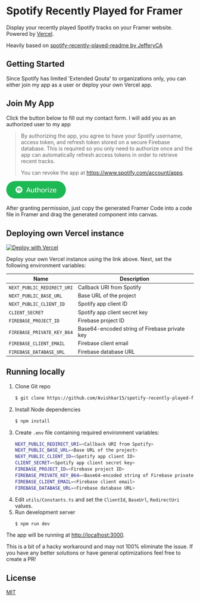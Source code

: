 # Spotify Recently Played for Framer
Display your recently played Spotify tracks on your Framer website. Powered by [Vercel](https://vercel.com).

Heavily based on [spotify-recently-played-readme by JefferyCA](https://github.com/JeffreyCA/spotify-recently-played-readme) 

## Getting Started
Since Spotify has limited 'Extended Qouta' to organizations only, you can either join my app as a user or deploy your own Vercel app.

## Join My App
Click the button below to fill out my contact form. I will add you as an authorized user to my app

> By authorizing the app, you agree to have your Spotify username, access token, and refresh token stored on a secure Firebase database. This is required so you only need to authorize once and the app can automatically refresh access tokens in order to retrieve recent tracks.
>
> You can revoke the app at https://www.spotify.com/account/apps.

<a href="https://spotify-recently-played-teal.vercel.app"><img src="assets/auth.png" alt="Authorize button" width="160"/></a>

After granting permission, just copy the generated Framer Code into a code file in Framer and drag the generated component into canvas.

## Deploying own Vercel instance
[![Deploy with Vercel](https://vercel.com/button)](https://vercel.com/new/git/external?repository-url=https%3A%2F%2Fgithub.com%2FAvishkar15%2Fspotify-recently-played-framer&env=NEXT_PUBLIC_CLIENT_ID,NEXT_PUBLIC_BASE_URL,NEXT_PUBLIC_REDIRECT_URI,CLIENT_SECRET,FIREBASE_PROJECT_ID,FIREBASE_PRIVATE_KEY_B64,FIREBASE_CLIENT_EMAIL)

Deploy your own Vercel instance using the link above. Next, set the following environment variables:

| Name | Description |
|---|---|
| `NEXT_PUBLIC_REDIRECT_URI` | Callback URI from Spotify |
| `NEXT_PUBLIC_BASE_URL` | Base URL of the project |
| `NEXT_PUBLIC_CLIENT_ID` | Spotify app client ID |
| `CLIENT_SECRET` | Spotify app client secret key |
| `FIREBASE_PROJECT_ID` | Firebase project ID |
| `FIREBASE_PRIVATE_KEY_B64` | Base64-encoded string of Firebase private key |
| `FIREBASE_CLIENT_EMAIL` | Firebase client email |
| `FIREBASE_DATABASE_URL` | Firebase database URL |


## Running locally
1. Clone Git repo
    ```sh
    $ git clone https://github.com/Avishkar15/spotify-recently-played-framer.git
    ```
2. Install Node dependencies
    ```sh
    $ npm install
    ```
3. Create `.env` file containing required environment variables:
    ```sh
    NEXT_PUBLIC_REDIRECT_URI=<Callback URI from Spotify>
    NEXT_PUBLIC_BASE_URL=<Base URL of the project>
    NEXT_PUBLIC_CLIENT_ID=<Spotify app client ID>
    CLIENT_SECRET=<Spotify app client secret key>
    FIREBASE_PROJECT_ID=<Firebase project ID>
    FIREBASE_PRIVATE_KEY_B64=<Base64-encoded string of Firebase private key>
    FIREBASE_CLIENT_EMAIL=<Firebase client email>
    FIREBASE_DATABASE_URL=<Firebase database URL>
    ```
4. Edit `utils/Constants.ts` and set the `ClientId`, `BaseUrl`, `RedirectUri` values.
5. Run development server
    ```sh
    $ npm run dev
    ```

The app will be running at [http://localhost:3000](http://localhost:3000).


This is a bit of a hacky workaround and may not 100% eliminate the issue. If you have any better solutions or have general optimizations feel free to create a PR!

## License
[MIT](LICENSE)
